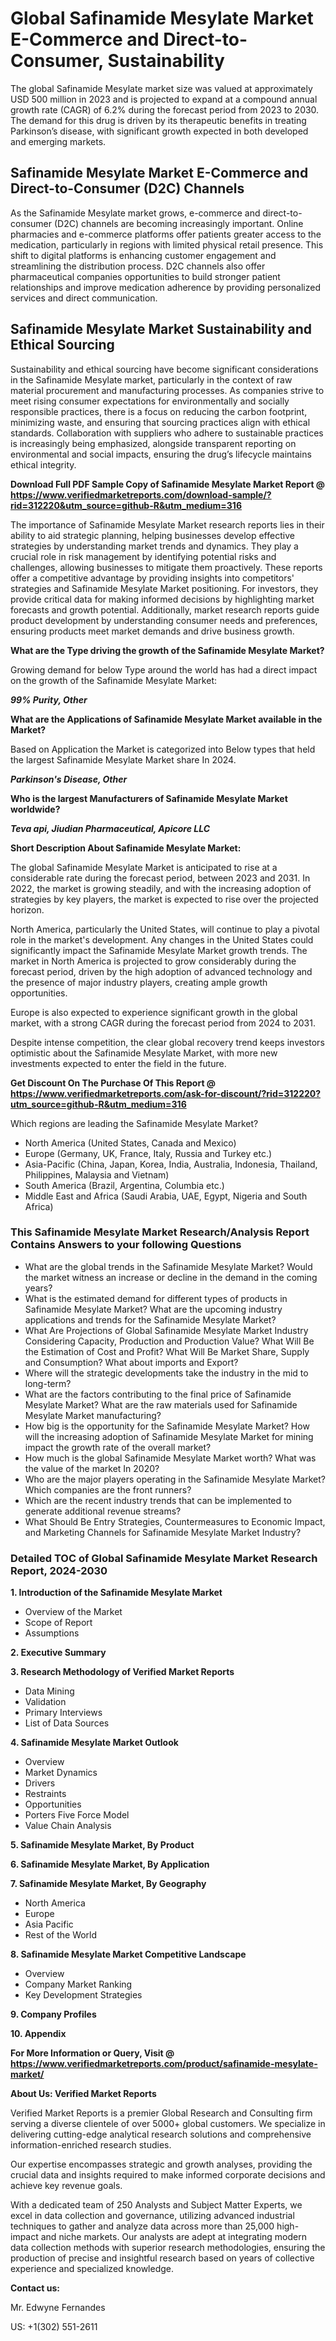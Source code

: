 <h1>Global Safinamide Mesylate Market E-Commerce and Direct-to-Consumer, Sustainability</h1><p class=""><p>The global Safinamide Mesylate market size was valued at approximately USD 500 million in 2023 and is projected to expand at a compound annual growth rate (CAGR) of 6.2% during the forecast period from 2023 to 2030. The demand for this drug is driven by its therapeutic benefits in treating Parkinson’s disease, with significant growth expected in both developed and emerging markets.</p><h2>Safinamide Mesylate Market E-Commerce and Direct-to-Consumer (D2C) Channels</h2><p>As the Safinamide Mesylate market grows, e-commerce and direct-to-consumer (D2C) channels are becoming increasingly important. Online pharmacies and e-commerce platforms offer patients greater access to the medication, particularly in regions with limited physical retail presence. This shift to digital platforms is enhancing customer engagement and streamlining the distribution process. D2C channels also offer pharmaceutical companies opportunities to build stronger patient relationships and improve medication adherence by providing personalized services and direct communication.</p><h2>Safinamide Mesylate Market Sustainability and Ethical Sourcing</h2><p>Sustainability and ethical sourcing have become significant considerations in the Safinamide Mesylate market, particularly in the context of raw material procurement and manufacturing processes. As companies strive to meet rising consumer expectations for environmentally and socially responsible practices, there is a focus on reducing the carbon footprint, minimizing waste, and ensuring that sourcing practices align with ethical standards. Collaboration with suppliers who adhere to sustainable practices is increasingly being emphasized, alongside transparent reporting on environmental and social impacts, ensuring the drug’s lifecycle maintains ethical integrity.</p></p><p class=""><strong>Download Full PDF Sample Copy of Safinamide Mesylate Market Report @ <a href="https://www.verifiedmarketreports.com/download-sample/?rid=312220&utm_source=github-R&utm_medium=316" target="_blank">https://www.verifiedmarketreports.com/download-sample/?rid=312220&utm_source=github-R&utm_medium=316</a></strong></p><p>The importance of&nbsp;Safinamide Mesylate Market research reports lies in their ability to aid strategic planning, helping businesses develop effective strategies by understanding market trends and dynamics. They play a crucial role in risk management by identifying potential risks and challenges, allowing businesses to mitigate them proactively. These reports offer a competitive advantage by providing insights into competitors' strategies and Safinamide Mesylate Market positioning. For investors, they provide critical data for making informed decisions by highlighting market forecasts and growth potential. Additionally, market research reports guide product development by understanding consumer needs and preferences, ensuring products meet market demands and drive business growth.</p><p><strong>What are the&nbsp;Type driving the growth of the Safinamide Mesylate Market?</strong></p><p id="" class="">Growing demand for below Type around the world has had a direct impact on the growth of the Safinamide Mesylate Market:</p><p class=""><em><strong>99% Purity, Other</strong></em></p><p class=""><strong>What are the&nbsp;Applications&nbsp;of Safinamide Mesylate Market available in the Market?</strong></p><p id="" class="">Based on Application the Market is categorized into Below types that held the largest Safinamide Mesylate Market share In 2024.</p><p class=""><em><strong>Parkinson's Disease, Other</strong></em></p><p class=""><strong>Who is the largest Manufacturers of Safinamide Mesylate Market worldwide?</strong></p><p><em><strong>Teva api, Jiudian Pharmaceutical, Apicore LLC</strong></em></p><p id="" class=""><strong>Short Description About Safinamide Mesylate Market:</strong></p><p>The global Safinamide Mesylate Market is anticipated to rise at a considerable rate during the forecast period, between 2023 and 2031. In 2022, the market is growing steadily, and with the increasing adoption of strategies by key players, the market is expected to rise over the projected horizon.</p><p>North America, particularly the United States, will continue to play a pivotal role in the market's development. Any changes in the United States could significantly impact the Safinamide Mesylate Market growth trends. The market in North America is projected to grow considerably during the forecast period, driven by the high adoption of advanced technology and the presence of major industry players, creating ample growth opportunities.</p><p>Europe is also expected to experience significant growth in the global market, with a strong CAGR during the forecast period from 2024 to 2031.</p><p>Despite intense competition, the clear global recovery trend keeps investors optimistic about the Safinamide Mesylate Market, with more new investments expected to enter the field in the future.</p><p id="" class=""><strong>Get Discount On The Purchase Of This Report @ <a href="https://www.verifiedmarketreports.com/ask-for-discount/?rid=312220?utm_source=github-R&utm_medium=316" target="_blank">https://www.verifiedmarketreports.com/ask-for-discount/?rid=312220?utm_source=github-R&utm_medium=316</a></strong></p><p class="">Which regions are leading the Safinamide Mesylate Market?</p><ul><li>North America (United States, Canada and Mexico)</li><li>Europe (Germany, UK, France, Italy, Russia and Turkey etc.)</li><li>Asia-Pacific (China, Japan, Korea, India, Australia, Indonesia, Thailand, Philippines, Malaysia and Vietnam)</li><li>South America (Brazil, Argentina, Columbia etc.)</li><li>Middle East and Africa (Saudi Arabia, UAE, Egypt, Nigeria and South Africa)</li></ul><h3 id="" class="">This Safinamide Mesylate Market Research/Analysis Report Contains Answers to your following Questions</h3><ul><li>What are the global trends in the Safinamide Mesylate Market? Would the market witness an increase or decline in the demand in the coming years?</li><li>What is the estimated demand for different types of products in Safinamide Mesylate Market? What are the upcoming industry applications and trends for the Safinamide Mesylate Market?</li><li>What Are Projections of Global Safinamide Mesylate Market Industry Considering Capacity, Production and Production Value? What Will Be the Estimation of Cost and Profit? What Will Be Market Share, Supply and Consumption? What about imports and Export?</li><li>Where will the strategic developments take the industry in the mid to long-term?</li><li>What are the factors contributing to the final price of Safinamide Mesylate Market? What are the raw materials used for Safinamide Mesylate Market manufacturing?</li><li>How big is the opportunity for the Safinamide Mesylate Market? How will the increasing adoption of Safinamide Mesylate Market for mining impact the growth rate of the overall market?</li><li>How much is the global Safinamide Mesylate Market worth? What was the value of the market In 2020?</li><li>Who are the major players operating in the Safinamide Mesylate Market? Which companies are the front runners?</li><li>Which are the recent industry trends that can be implemented to generate additional revenue streams?</li><li>What Should Be Entry Strategies, Countermeasures to Economic Impact, and Marketing Channels for Safinamide Mesylate Market Industry?</li></ul><h3 id="" class="">Detailed TOC of Global Safinamide Mesylate Market Research Report, 2024-2030</h3><p id="" class=""><strong>1. Introduction of the Safinamide Mesylate Market</strong></p><ul><li>Overview of the Market</li><li>Scope of Report</li><li>Assumptions</li></ul><p id="" class=""><strong>2. Executive Summary</strong></p><p id="" class=""><strong>3. Research Methodology of Verified Market Reports</strong></p><ul><li>Data Mining</li><li>Validation</li><li>Primary Interviews</li><li>List of Data Sources</li></ul><p id="" class=""><strong>4. Safinamide Mesylate Market Outlook</strong></p><ul><li>Overview</li><li>Market Dynamics</li><li>Drivers</li><li>Restraints</li><li>Opportunities</li><li>Porters Five Force Model</li><li>Value Chain Analysis</li></ul><p id="" class=""><strong>5. Safinamide Mesylate Market, By Product</strong></p><p id="" class=""><strong>6. Safinamide Mesylate Market, By Application</strong></p><p id="" class=""><strong>7. Safinamide Mesylate Market, By Geography</strong></p><ul><li>North America</li><li>Europe</li><li>Asia Pacific</li><li>Rest of the World</li></ul><p id="" class=""><strong>8. Safinamide Mesylate Market Competitive Landscape</strong></p><ul><li>Overview</li><li>Company Market Ranking</li><li>Key Development Strategies</li></ul><p id="" class=""><strong>9. Company Profiles</strong></p><p id="" class=""><strong>10. Appendix</strong></p><p id="" class=""><strong>For More Information or Query, Visit @ <a href="https://www.verifiedmarketreports.com/product/safinamide-mesylate-market/" target="_blank">https://www.verifiedmarketreports.com/product/safinamide-mesylate-market/</a></strong></p><p id="" class=""><strong>About Us: Verified Market Reports</strong></p><p id="" class="">Verified Market Reports is a premier Global Research and Consulting firm serving a diverse clientele of over 5000+ global customers. We specialize in delivering cutting-edge analytical research solutions and comprehensive information-enriched research studies.</p><p id="" class="">Our expertise encompasses strategic and growth analyses, providing the crucial data and insights required to make informed corporate decisions and achieve key revenue goals.</p><p id="" class="">With a dedicated team of 250 Analysts and Subject Matter Experts, we excel in data collection and governance, utilizing advanced industrial techniques to gather and analyze data across more than 25,000 high-impact and niche markets. Our analysts are adept at integrating modern data collection methods with superior research methodologies, ensuring the production of precise and insightful research based on years of collective experience and specialized knowledge.</p><p id="" class=""><strong>Contact us:</strong></p><p id="" class="">Mr. Edwyne Fernandes</p><p id="" class="">US: +1(302) 551-2611</p>